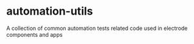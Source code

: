 # automation-utils
A collection of common automation tests related code used in electrode components and apps
